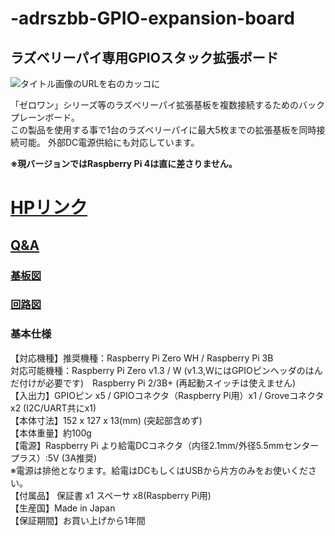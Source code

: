 # -adrszbb-GPIO-expansion-board

## ラズベリーパイ専用GPIOスタック拡張ボード

![タイトル画像のURLを右のカッコに](https://cdn.shopify.com/s/files/1/0512/2264/2842/files/6c6b0c7f50378195fa575a0c0c0f4001.jpg)

「ゼロワン」シリーズ等のラズベリーパイ拡張基板を複数接続するためのバックプレーンボード。   
この製品を使用する事で1台のラズベリーパイに最大5枚までの拡張基板を同時接続可能。 外部DC電源供給にも対応しています。

**※現バージョンではRaspberry Pi 4は直に差さりません。**  

<!--
改行する場合、文末に半角スペース2個を置く

リンクの貼り方
[リンクになる文章](URL)
exp.
[Google](https://www.google.co.jp/)

画像の貼り方
![画像が読めない時に表示されるテキスト](画像のURL)
exp.
![bit-trade-one](https://bit-trade-one.co.jp/wp/wp-content/uploads/tcd-w/logo.png)
※先頭の"!"を忘れないこと


見出しの付け方

# 見出し1

## 見出し1-1

###　見出し1-2

# 見出し2

"#"を増やすと下位の見出しになる


-->


<!--
以下のURL内の"-ADXXXXX-Template"をリポジトリ名/ファイル名に変更 

製品によって無い情報(ライブラリへのリンクなど)は削除すること

ソフトの使い方、ライブラリの使い方などがWordなどである場合は、
各情報フォルダにMarkdown形式に起こし"Readme.md"という名前で保存すること
-->

# [HPリンク](https://bit-trade-one.co.jp/adrszbb/) 

## [Q&A](FAQ.md)

### [基板図](https://github.com/bit-trade-one/adrszbb-GPIO-expansion-board/blob/master/board/ADRSZBB_v1_dimensions.pdf)

### [回路図](https://github.com/bit-trade-one/adrszbb-GPIO-expansion-board/blob/master/Schematics/pHAT_bb_sch.pdf)

### 基本仕様      
【対応機種】推奨機種：Raspberry Pi Zero WH /  Raspberry Pi 3B  
対応可能機種：Raspberry Pi Zero v1.3 / W  (v1.3,WにはGPIOピンヘッダのはんだ付けが必要です)　Raspberry Pi 2/3B+ (再起動スイッチは使えません)  
【入出力】GPIOピン x5 / GPIOコネクタ（Raspberry Pi用）x1 /  Groveコネクタ x2 (I2C/UART共にx1)  
【本体寸法】152 x 127 x 13(mm) (突起部含めず)  
【本体重量】約100g  
【電源】Raspberry Pi より給電DCコネクタ（内径2.1mm/外径5.5mmセンタープラス）:5V (3A推奨)  
 ※電源は排他となります。給電はDCもしくはUSBから片方のみをお使いください。  
【付属品】 保証書 x1 スペーサ x8(Raspberry Pi用)  
【生産国】Made in Japan  
【保証期間】お買い上げから1年間     


